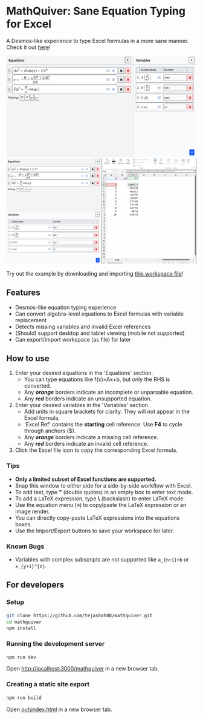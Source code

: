 # MathQuiver: Sane Equation Typing for Excel
A Desmos-like experience to type Excel formulas in a more sane manner. Check it out [here](https://tejashah88.github.io/mathquiver/)!

<img src="docs/desktop-full-view.png" width="1024">
<img src="docs/desktop-split-view.png" width="1024">

Try out the example by downloading and importing [this workspace file](docs/mathquiver-example.json)!

## Features
- Desmos-like equation typing experience
- Can convert algebra-level equations to Excel formulas with variable replacement
- Detects missing variables and invalid Excel references
- (Should) support desktop and tablet viewing (mobile not supported)
- Can export/import workspace (as file) for later

## How to use
1. Enter your desired equations in the 'Equations' section.
   - You can type equations like f(x)=Ax+b, but only the RHS is converted.
   - Any ***orange*** borders indicate an incomplete or unparsable equation.
   - Any ***red*** borders indicate an unsupported equation.
2. Enter your desired variables in the 'Variables' section.
   - Add units in square brackets for clarity. They will not appear in the Excel formula.
   - 'Excel Ref' contains the **starting** cell reference. Use **F4** to cycle through anchors ($).
   - Any ***orange*** borders indicate a missing cell reference.
   - Any ***red*** borders indicate an invalid cell reference.
3. Click the Excel file icon to copy the corresponding Excel formula.

### Tips
- **Only a limited subset of Excel functions are supported.**
- Snap this window to either side for a side-by-side workflow with Excel.
- To add text, type **"** (double quotes) in an empty box to enter text mode.
- To add a LaTeX expression, type **\\** (backslash) to enter LaTeX mode.
- Use the equation menu (≡) to copy/paste the LaTeX expression or an image render.
- You can directly copy-paste LaTeX expressions into the equations boxes.
- Use the Import/Export buttons to save your workspace for later.

### Known Bugs
- Variables with complex subscripts are not supported like `a_{n+1}+b` or `x_{y+1}^{z}`.

## For developers

### Setup
```bash
git clone https://github.com/tejashah88/mathquiver.git
cd mathquiver
npm install
```

### Running the development server
```bash
npm run dev
```

Open [http://localhost:3000/mathquiver](http://localhost:3000/mathquiver) in a new browser tab.

### Creating a static site export
```bash
npm run build
```

Open [out\index.html](out\index.html) in a new browser tab.
